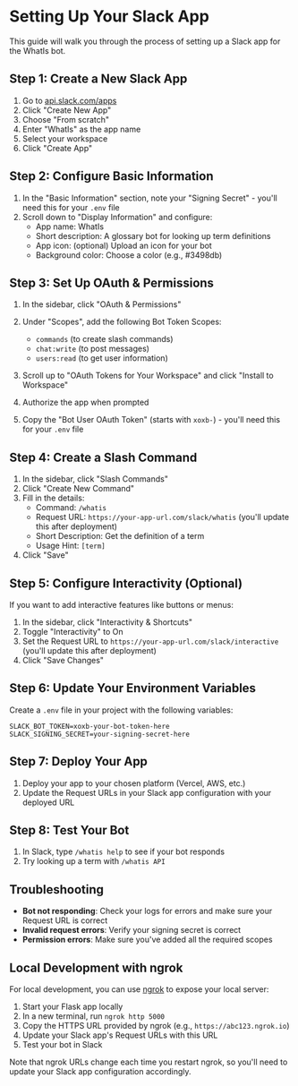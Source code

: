 # Setting Up Your Slack App

This guide will walk you through the process of setting up a Slack app for the WhatIs bot.

## Step 1: Create a New Slack App

1. Go to [api.slack.com/apps](https://api.slack.com/apps)
2. Click "Create New App"
3. Choose "From scratch"
4. Enter "WhatIs" as the app name
5. Select your workspace
6. Click "Create App"

## Step 2: Configure Basic Information

1. In the "Basic Information" section, note your "Signing Secret" - you'll need this for your `.env` file
2. Scroll down to "Display Information" and configure:
   - App name: WhatIs
   - Short description: A glossary bot for looking up term definitions
   - App icon: (optional) Upload an icon for your bot
   - Background color: Choose a color (e.g., #3498db)

## Step 3: Set Up OAuth & Permissions

1. In the sidebar, click "OAuth & Permissions"
2. Under "Scopes", add the following Bot Token Scopes:
   - `commands` (to create slash commands)
   - `chat:write` (to post messages)
   - `users:read` (to get user information)

3. Scroll up to "OAuth Tokens for Your Workspace" and click "Install to Workspace"
4. Authorize the app when prompted
5. Copy the "Bot User OAuth Token" (starts with `xoxb-`) - you'll need this for your `.env` file

## Step 4: Create a Slash Command

1. In the sidebar, click "Slash Commands"
2. Click "Create New Command"
3. Fill in the details:
   - Command: `/whatis`
   - Request URL: `https://your-app-url.com/slack/whatis` (you'll update this after deployment)
   - Short Description: Get the definition of a term
   - Usage Hint: `[term]`
4. Click "Save"

## Step 5: Configure Interactivity (Optional)

If you want to add interactive features like buttons or menus:

1. In the sidebar, click "Interactivity & Shortcuts"
2. Toggle "Interactivity" to On
3. Set the Request URL to `https://your-app-url.com/slack/interactive` (you'll update this after deployment)
4. Click "Save Changes"

## Step 6: Update Your Environment Variables

Create a `.env` file in your project with the following variables:

```
SLACK_BOT_TOKEN=xoxb-your-bot-token-here
SLACK_SIGNING_SECRET=your-signing-secret-here
```

## Step 7: Deploy Your App

1. Deploy your app to your chosen platform (Vercel, AWS, etc.)
2. Update the Request URLs in your Slack app configuration with your deployed URL

## Step 8: Test Your Bot

1. In Slack, type `/whatis help` to see if your bot responds
2. Try looking up a term with `/whatis API`

## Troubleshooting

- **Bot not responding**: Check your logs for errors and make sure your Request URL is correct
- **Invalid request errors**: Verify your signing secret is correct
- **Permission errors**: Make sure you've added all the required scopes

## Local Development with ngrok

For local development, you can use [ngrok](https://ngrok.com/) to expose your local server:

1. Start your Flask app locally
2. In a new terminal, run `ngrok http 5000`
3. Copy the HTTPS URL provided by ngrok (e.g., `https://abc123.ngrok.io`)
4. Update your Slack app's Request URLs with this URL
5. Test your bot in Slack

Note that ngrok URLs change each time you restart ngrok, so you'll need to update your Slack app configuration accordingly. 